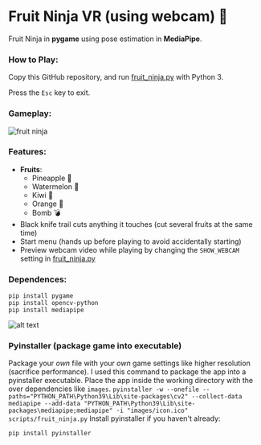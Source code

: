 # Fruit Ninja VR (using webcam) 🍉

Fruit Ninja in **pygame** using pose estimation in **MediaPipe**.

### How to Play:

Copy this GitHub repository, and run [fruit_ninja.py](scripts/fruit_ninja.py) with Python 3.

Press the `Esc` key to exit.

### Gameplay:
![fruit ninja](https://user-images.githubusercontent.com/76597978/146680831-99c0f914-2de2-42e8-bf02-091144159612.gif)

### Features:
- **Fruits**:
  -   Pineapple 🍍
  -   Watermelon 🍉
  -   Kiwi 🥝
  -   Orange 🍊
  -   Bomb 💣
-   Black knife trail cuts anything it touches (cut several fruits at the same time)
-   Start menu (hands up before playing to avoid accidentally starting)
-   Preview webcam video while playing by changing the `SHOW_WEBCAM` setting in [fruit_ninja.py](https://github.com/mmbaguette/Fruit-Ninja-VR/blob/main/scripts/fruit_ninja.py)

### Dependences:
```
pip install pygame
pip install opencv-python
pip install mediapipe
```

![alt text](https://github.com/mmbaguette/Fruit-Ninja-VR/blob/main/preview/fruit%20ninja.jpg?raw=true)

### Pyinstaller (package game into executable)

Package your *own* file with your *own* game settings like higher resolution (sacrifice performance). I used this command to package the app into a pyinstaller executable. Place the app inside the working directory with the over dependencies like `images`.
`
pyinstaller -w --onefile --paths="PYTHON_PATH\Python39\Lib\site-packages\cv2" --collect-data mediapipe --add-data "PYTHON_PATH\Python39\Lib\site-packages\mediapipe;mediapipe" -i "images/icon.ico" scripts/fruit_ninja.py
`
Install pyinstaller if you haven't already:
```
pip install pyinstaller
```
